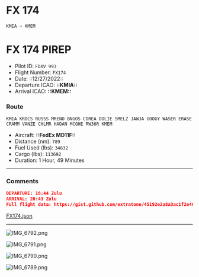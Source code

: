# FX 174

`KMIA ⇨ KMEM`

# FX 174 PIREP

- Pilot ID: `FDXV 993`
- Flight Number: `FX174`
- Date: ::12/27/2022::
- Departure ICAO: **::KMIA::**
- Arrival ICAO: **::KMEM::**

### Route

```other
KMIA KROCS RUSSS MRENO BNGOS COREA DOLIE SMELZ JAWJA GOOGY WASER ERASE CRAMM VANZE CHLMR HADAN MCGHE RW36R KMEM
```

- Aircraft: **::FedEx MD11F::**
- Distance (nm): `789`
- Fuel Used (lbs): `34632`
- Cargo (lbs): `113692`
- Duration: 1 Hour, 49 Minutes

---

### Comments

```json
DEPARTURE: 18:44 Zulu
ARRIVAL: 20:43 Zulu
Full flight data: https://gist.github.com/extratone/45192e2a8a3ac1f2e46e9fb96443390f
```

[FX174.json](https://gist.github.com/extratone/45192e2a8a3ac1f2e46e9fb96443390f)

---

![IMG_6792.png](FX%20174.assets/IMG_6792.png)

![IMG_6791.png](FX%20174.assets/IMG_6791.png)

![IMG_6790.png](FX%20174.assets/IMG_6790.png)

![IMG_6789.png](FX%20174.assets/IMG_6789.png)

